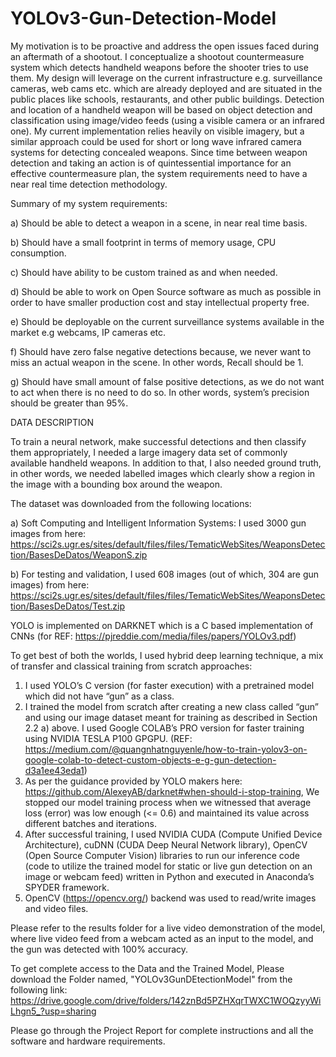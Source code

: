 # YOLOv3-Gun-Detection-Model










My motivation is to be proactive and address the open issues faced during an aftermath of a shootout. I conceptualize a shootout countermeasure system which detects handheld weapons before the shooter tries to use them. My design will leverage on the current infrastructure e.g. surveillance cameras, web cams etc. which are already deployed and are situated in the public places like schools, restaurants, and other public buildings. Detection and location of a handheld weapon will be based on object detection and classification using image/video feeds (using a visible camera or an infrared one). My current implementation relies heavily on visible imagery, but a similar approach could be used for short or long wave infrared camera systems for detecting concealed weapons. Since time between weapon detection and taking an action is of quintessential importance for an effective countermeasure plan, the system requirements need to have a near real time detection methodology.


Summary of my system requirements:

a)	Should be able to detect a weapon in a scene, in near real time basis.

b)	Should have a small footprint in terms of memory usage, CPU consumption.

c)	Should have ability to be custom trained as and when needed.

d)	Should be able to work on Open Source software as much as possible in order to have smaller production cost and stay intellectual property free.

e)	Should be deployable on the current surveillance systems available in the market e.g webcams, IP cameras etc.

f)	Should have zero false negative detections because, we never want to miss an actual weapon in the scene. In other words, Recall should be 1.

g)	Should have small amount of false positive detections, as we do not want to act when there is no need to do so. In other words, system’s precision should be greater than 95%.   

DATA DESCRIPTION


To train a neural network, make successful detections and then classify them appropriately, I needed a large imagery data set of commonly available handheld weapons. In addition to that, I also needed ground truth, in other words, we needed labelled images which clearly show a region in the image with a bounding box around the weapon. 

The dataset was downloaded from the following locations:

a)	Soft Computing and Intelligent Information Systems: I used 3000 gun images from here: https://sci2s.ugr.es/sites/default/files/files/TematicWebSites/WeaponsDetection/BasesDeDatos/WeaponS.zip

b)	For testing and validation, I used 608 images (out of which, 304 are gun images) from here: https://sci2s.ugr.es/sites/default/files/files/TematicWebSites/WeaponsDetection/BasesDeDatos/Test.zip

YOLO is implemented on DARKNET which is a C based implementation of CNNs (for REF: https://pjreddie.com/media/files/papers/YOLOv3.pdf)

To get best of both the worlds, I used hybrid deep learning technique, a mix of transfer and classical training from scratch approaches:
1)	I used YOLO’s C version (for faster execution) with a pretrained model which did not have “gun” as a class.
2)	I trained the model from scratch after creating a new class called “gun” and using our image dataset meant for training as described in Section 2.2 a) above. I used Google COLAB’s PRO version for faster training using NVIDIA TESLA P100 GPGPU.
(REF: https://medium.com/@quangnhatnguyenle/how-to-train-yolov3-on-google-colab-to-detect-custom-objects-e-g-gun-detection-d3a1ee43eda1)
3)	As per the guidance provided by YOLO makers here: https://github.com/AlexeyAB/darknet#when-should-i-stop-training, We stopped our model training process when we witnessed that average loss (error) was low enough (<= 0.6) and maintained its value across different batches and iterations. 
4)	After successful training, I used NVIDIA CUDA (Compute Unified Device Architecture), cuDNN (CUDA Deep Neural Network library), OpenCV (Open Source Computer Vision) libraries to run our inference code (code to utilize the trained model for static or live gun detection on an image or webcam feed) written in Python and executed in Anaconda’s SPYDER framework. 
5)	OpenCV (https://opencv.org/) backend was used to read/write images and video files.










Please refer to the results folder for a live video demonstration of the model, where live video feed from a webcam acted as an input to the model, and the gun was detected with 100% accuracy.

To get complete access to the Data and the Trained Model, Please download the Folder named, "YOLOv3GunDEtectionModel" from the following link:
https://drive.google.com/drive/folders/142znBd5PZHXqrTWXC1WOQzyyWiLhgn5_?usp=sharing

Please go through the Project Report for complete instructions and all the software and hardware requirements.


